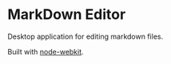 MarkDown Editor
===============

Desktop application for editing markdown files.

Built with [node-webkit](https://github.com/rogerwang/node-webkit).
